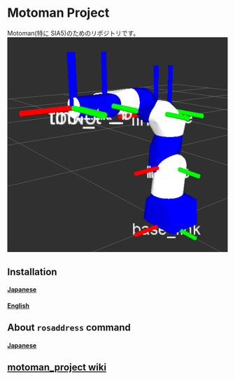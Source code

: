 # Motoman Project
Motoman(特に SIA5)のためのリポジトリです。
![SIA5](.image/sia5.png)

## Installation
#### [Japanese](https://github.com/Nishida-Lab/motoman_project/wiki/Installation-%5BJapanese%5D)
#### [English](https://github.com/Nishida-Lab/motoman_project/wiki/Installation-%5BEnglish%5D)

## About `rosaddress` command
#### [Japanese](https://github.com/Nishida-Lab/motoman_project/wiki/About-rosaddress-command-%5BJapanese%5D)

## [motoman_project wiki](https://github.com/Nishida-Lab/motoman_project/wiki)

